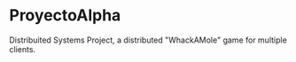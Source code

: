 # ProyectoAlpha
Distribuited Systems Project, a distributed "WhackAMole" game for multiple clients.
 
